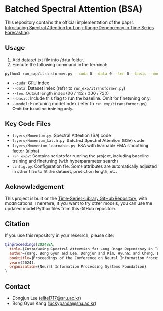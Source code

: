 # Batched Spectral Attention (BSA)

This repository contains the official implementation of the paper: [Introducing Spectral Attention for Long-Range Dependency in Time Series Forecasting](https://openreview.net/forum?id=dxyNVEBQMp).

## Usage

1. Add dataset txt file into /data folder.
2. Execute the following command in the terminal:

```bash
python3 run_exp/itransformer.py --cuda 0 --data 0 --len 0 --basic --model 0
```

- `--cuda`: GPU index
- `--data`: Dataset index (refer to `run_exp/itransformer.py`)
- `--len`: Output length index (96 / 192 / 336 / 720)
- `--basic`: Include this flag to run the baseline. Omit for finetuning only.
- `--model`: Finetuning model index (refer to `run_exp/itransformer.py`). Omit for baseline training only.

## Key Code Files

- `layers/Momentum.py`: Spectral Attention (SA) code
- `layers/Momentum_batch.py`: Batched Spectral Attention (BSA) code
- `layers/Mmomentum_learnable.py`: BSA with learnable EMA smoothing factor (alpha)
- `run_exp/`: Contains scripts for running the project, including baseline training and finetuning (with hyperparameter search)
- `config.py`: Configuration file. Some attributes are automatically adjusted in other files to fit the dataset, prediction length, etc.

## Acknowledgement

This project is built on the [Time-Series-Library GitHub Repository](https://github.com/thuml/Time-Series-Library), with modifications. Therefore, if you want to try other models, you can use the updated model Python files from this GitHub repository.

## Citation

If you use this repository in your research, please cite:

```bibtex
@inproceedings{2024BSA,
  title={Introducing Spectral Attention for Long-Range Dependency in Time Series Forecasting},
  author={Kang, Bong Gyun and Lee, Dongjun and Kim, HyunGi and Chung, DoHyun and Yoon, Sungroh},
  booktitle={Proceedings of the Conference on Neural Information Processing Systems},
  year={2024},
  organization={Neural Information Processing Systems Foundation}
}
```

## Contact
- Dongjun Lee (elite1717@snu.ac.kr)
- Bong Gyun Kang (luckypanda@snu.ac.kr)
